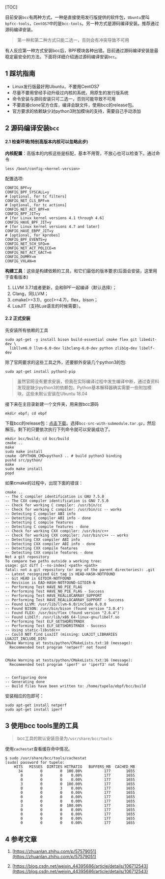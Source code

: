 [TOC]

目前安装`bcc`有两种方式，一种是直接使用发行版提供的软件包，`Ubuntu`里叫`bpfcc-tools`，`CentOS7`中的是`bcc-tools`。另一种方式是源码编译安装。推荐通过源码编译安装。

> 第一种和第二种方式只能二选一，否则会有冲突导致不可用

有人反应第一种方式安装bcc后，BPF模块各种出错。目前通过源码编译安装是最稳定最安全的方法。下面将详细介绍通过源码编译安装`bcc`。

## 1 踩坑指南

* Linux发行版最好用Ubuntu，不要用CentOS7
* 尽量不要用曾经手动升级过内核的系统，用原生的发行版系统
* 命令安装与源码安装只可二选一，否则可能导致不可用
* 不要直接clone官方仓库，编译会缺文件，使用bcc的release包。
* 官方要求的依赖缺少对python3附加模块的支持，需要自己手动添加

## 2 源码编译安装`bcc`

#### 2.1 检查环境(特别高版本内核可以忽略此步)

**内核配置**：高版本的内核这些是标配，基本不用管，不放心也可以检查下。通过命令

```shell
less /boot/config-<kernel-version>
```

配置选项:

```shell
CONFIG_BPF=y
CONFIG_BPF_SYSCALL=y
# [optional, for tc filters]
CONFIG_NET_CLS_BPF=m
# [optional, for tc actions]
CONFIG_NET_ACT_BPF=m
CONFIG_BPF_JIT=y
# [for Linux kernel versions 4.1 through 4.6]
CONFIG_HAVE_BPF_JIT=y
# [for Linux kernel versions 4.7 and later]
CONFIG_HAVE_EBPF_JIT=y
# [optional, for kprobes]
CONFIG_BPF_EVENTS=y
CONFIG_NET_SCH_SFQ=m
CONFIG_NET_ACT_POLICE=m
CONFIG_NET_ACT_GACT=m
CONFIG_DUMMY=m
CONFIG_VXLAN=m
```

**构建工具**：这些是构建依赖的工具，和它们最低的版本要求(后面会安装，这里用于查看版本)

1. LLVM 3.7.1或者更新，会和BPF一起编译（默认选择）；
2. Clang，同LLVM；
3. cmake(>=3.1)，gcc(>=4.7)，flex，bison；
4. LuaJIT（支持Lua语言的时候需要）。

#### 2.2 正式安装

先安装所有依赖的工具

```shell
sudo apt-get -y install bison build-essential cmake flex git libedit-dev \
  libllvm6.0 llvm-6.0-dev libclang-6.0-dev python zlib1g-dev libelf-dev
```

除了官网要求的这些工具之外，还要额外安装几个python3的包:

```shell
sudo apt-get install python3-pip
```

> 虽然官网没有要求安装，但我在实际编译过程中发生编译中断，通过查资料发现是缺少python3的依赖包。Python基本解释器确实需要一些附加模块，这些未默认安装在Ubuntu 18.04

接下来在主目录新建一个文件夹，用来放bcc源码

```shell
mkdir ebpf; cd ebpf
```

下载bcc的release包：[点击下载](https://github.com/iovisor/bcc/releases)。选择`bcc-src-with-submodule.tar.gz`，然后解压。剩下的只要依次执行下列命令就可以安装成功了。

```shell
mkdir bcc/build; cd bcc/build
cmake ..
make
sudo make install
cmake -DPYTHON_CMD=python3 .. # build python3 binding
pushd src/python/
make
sudo make install
popd
```
如果cmake的过程中，出现下面的错误：

```shell
cmake ..
-- The C compiler identification is GNU 7.5.0
-- The CXX compiler identification is GNU 7.5.0
-- Check for working C compiler: /usr/bin/cc
-- Check for working C compiler: /usr/bin/cc -- works
-- Detecting C compiler ABI info
-- Detecting C compiler ABI info - done
-- Detecting C compile features
-- Detecting C compile features - done
-- Check for working CXX compiler: /usr/bin/c++
-- Check for working CXX compiler: /usr/bin/c++ -- works
-- Detecting CXX compiler ABI info
-- Detecting CXX compiler ABI info - done
-- Detecting CXX compile features
-- Detecting CXX compile features - done
Not a git repository
To compare two paths outside a working tree:
usage: git diff [--no-index] <path> <path>
fatal: not a git repository (or any of the parent directories): .git
-- Latest recognized Git tag is HEAD-HASH-NOTFOUND
-- Git HEAD is GITDIR-NOTFOUND
-- Revision is EAD-HASH-NOTFOUND-GITDIR-N
-- Performing Test HAVE_NO_PIE_FLAG
-- Performing Test HAVE_NO_PIE_FLAG - Success
-- Performing Test HAVE_REALLOCARRAY_SUPPORT
-- Performing Test HAVE_REALLOCARRAY_SUPPORT - Success
-- Found LLVM: /usr/lib/llvm-6.0/include 6.0.0
-- Found BISON: /usr/bin/bison (found version "3.0.4") 
-- Found FLEX: /usr/bin/flex (found version "2.6.4") 
-- Found LibElf: /usr/lib/x86_64-linux-gnu/libelf.so  
-- Performing Test ELF_GETSHDRSTRNDX
-- Performing Test ELF_GETSHDRSTRNDX - Success
-- Using static-libstdc++
-- Could NOT find LuaJIT (missing: LUAJIT_LIBRARIES LUAJIT_INCLUDE_DIR) 
CMake Warning at tests/python/CMakeLists.txt:10 (message):
  Recommended test program 'netperf' not found


CMake Warning at tests/python/CMakeLists.txt:16 (message):
  Recommended test program 'iperf' or 'iperf3' not found


-- Configuring done
-- Generating done
-- Build files have been written to: /home/tupelo/ebpf/bcc/build
```

安装相应的包即可：

```shell
sudo apt-get install netperf
sudo apt-get install iperf
```
## 3 使用bcc tools里的工具

> bcc工具的默认安装目录为`/usr/share/bcc/tools`

使用`cachestat`查看缓存命中情况。

```shell
$ sudo /usr/share/bcc/tools/cachestat
[sudo] password for tupelo: 
    HITS   MISSES  DIRTIES HITRATIO   BUFFERS_MB  CACHED_MB
      34        0        0  100.00%          177       1655
       0        0        0    0.00%          177       1655
       0        0        0    0.00%          177       1655
       3        0        0  100.00%          177       1655
       0        0        3    0.00%          177       1655
       0        0        0    0.00%          177       1655
       0        0        0    0.00%          177       1655
       0        0        0    0.00%          177       1655
       3        0        0  100.00%          177       1655
       0        0        0    0.00%          177       1655
       0        0        0    0.00%          177       1655
       0        0        0    0.00%          177       1655
       0        0        0    0.00%          177       1655
```

## 4 参考文章

1. [https://zhuanlan.zhihu.com/p/57579051](https://zhuanlan.zhihu.com/p/57579051)

2. [https://blog.csdn.net/weixin_44395686/article/details/106712543](https://blog.csdn.net/weixin_44395686/article/details/106712543)